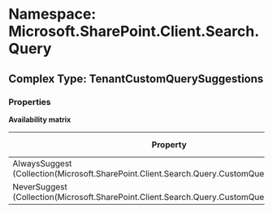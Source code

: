 # Namespace: Microsoft.SharePoint.Client.Search.Query

## Complex Type: TenantCustomQuerySuggestions

### Properties

**Availability matrix**

Property | SPO | SP 2019 | SP 2016 | SP 2013
----------|-----|---------|---------|--------
AlwaysSuggest (Collection(Microsoft.SharePoint.Client.Search.Query.CustomQuerySuggestions)) | ✔ | ✖ | ✖ | ✖
NeverSuggest (Collection(Microsoft.SharePoint.Client.Search.Query.CustomQuerySuggestions)) | ✔ | ✖ | ✖ | ✖
